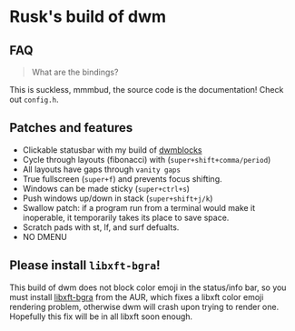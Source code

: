 # Rusk's build of dwm

## FAQ

> What are the bindings?

This is suckless, mmmbud, the source code is the documentation! Check out `config.h`.

## Patches and features

- Clickable statusbar with my build of [dwmblocks](https://github.com/lordrusk/dwmblocks)
- Cycle through layouts (fibonacci) with  (`super+shift+comma/period`)
- All layouts have gaps through `vanity gaps`
- True fullscreen (`super+f`) and prevents focus shifting.
- Windows can be made sticky (`super+ctrl+s`)
- Push windows up/down in stack (`super+shift+j/k`)
- Swallow patch: if a program run from a terminal would make it inoperable, it temporarily takes its place to save space.
- Scratch pads with st, lf, and surf defualts.
- NO DMENU

## Please install `libxft-bgra`!

This build of dwm does not block color emoji in the status/info bar, so you must install [libxft-bgra](https://aur.archlinux.org/packages/libxft-bgra/) from the AUR, which fixes a libxft color emoji rendering problem, otherwise dwm will crash upon trying to render one. Hopefully this fix will be in all libxft soon enough.
